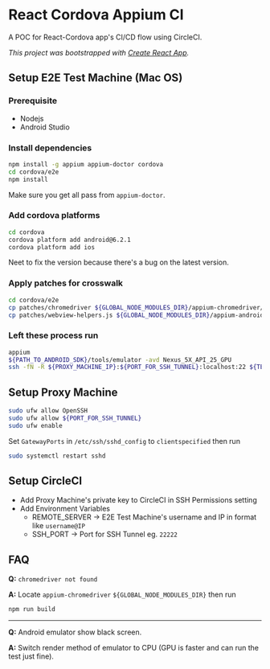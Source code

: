 # React Cordova Appium CI
A POC for React-Cordova app's CI/CD flow using CircleCI.

*This project was bootstrapped with [Create React App](https://github.com/facebookincubator/create-react-app).*

## Setup E2E Test Machine (Mac OS)

### Prerequisite
- Nodejs
- Android Studio

### Install dependencies
```bash
npm install -g appium appium-doctor cordova
cd cordova/e2e
npm install
```

Make sure you get all pass from `appium-doctor`.

### Add cordova platforms
```bash
cd cordova
cordova platform add android@6.2.1
cordova platform add ios
```
Neet to fix the version because there's a bug on the latest version.

### Apply patches for crosswalk
```bash
cd cordova/e2e
cp patches/chromedriver ${GLOBAL_NODE_MODULES_DIR}/appium-chromedriver/chromedriver/mac/chromedriver
cp patches/webview-helpers.js ${GLOBAL_NODE_MODULES_DIR}/appium-android-driver/build/lib/webview-helpers.js
```

### Left these process run
```bash
appium
${PATH_TO_ANDROID_SDK}/tools/emulator -avd Nexus_5X_API_25_GPU
ssh -fN -R ${PROXY_MACHINE_IP}:${PORT_FOR_SSH_TUNNEL}:localhost:22 ${TEST_MACHINE_USER}@${PROXY_MACHINE_IP}
```

## Setup Proxy Machine
```bash
sudo ufw allow OpenSSH
sudo ufw allow ${PORT_FOR_SSH_TUNNEL}
sudo ufw enable
```
Set `GatewayPorts` in `/etc/ssh/sshd_config` to `clientspecified` then run

```bash
sudo systemctl restart sshd
```

## Setup CircleCI
- Add Proxy Machine's private key to CircleCI in SSH Permissions setting
- Add Environment Variables
  - REMOTE_SERVER -> E2E Test Machine's username and IP in format like `username@IP`
  - SSH_PORT -> Port for SSH Tunnel eg. `22222`

## FAQ
**Q:** `chromedriver not found`

**A:** Locate `appium-chromedriver` `${GLOBAL_NODE_MODULES_DIR}` then run

```bash
npm run build
```
---
**Q:** Android emulator show black screen.

**A:** Switch render method of emulator to CPU (GPU is faster and can run the test just fine).